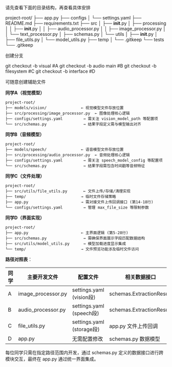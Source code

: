  请先查看下面的目录结构，再查看具体安排

project-root/
├── app.py
├── configs
│   └── settings.yaml
├── README.md
├── requirements.txt
├── src
│   ├── __init__.py
│   ├── processing
│   │   ├── __init__.py
│   │   ├── audio_processor.py
│   │   ├── image_processor.py
│   │   └── text_processor.py
│   ├── schemas.py
│   └── utils
│       ├── __init__.py
│       ├── file_utils.py
│       └── model_utils.py
├── temp
│   └── .gitkeep
└── tests
    └── .gitkeep

创建分支

git checkout -b visual          #A
git checkout -b audio main  #B
git checkout -b filesystem    #C
git checkout -b interface      #D

可随意创建辅助文件


**同学A（视觉模型）**

```
project-root/
├── models/vision/               ← 视觉模型文件存放位置
├── src/processing/image_processor.py  ← 图像处理核心逻辑
├── configs/settings.yaml         → 需关注 vision_model_path 等配置项
└── src/schemas.py                → 结果字段定义需与模型输出对齐
```

**同学B（音频模型）**

```
project-root/
├── models/speech/               ← 语音模型文件存放位置
├── src/processing/audio_processor.py  ← 音频处理核心逻辑
├── configs/settings.yaml         → 需关注 speech_model_config 等配置项
└── src/schemas.py                → 结果字段需包含时间戳等音频特征
```

**同学C（文件处理）**

```
project-root/
├── src/utils/file_utils.py       ← 文件上传/存储/清理实现
├── temp/                        → 临时文件存储策略
├── app.py                       → 需对接文件上传回调接口 (第14-18行)
└── configs/settings.yaml         → 管理 max_file_size 等限制参数
```

**同学D（界面实现）**

```
project-root/
├── app.py                       ← 主界面逻辑 (第5-28行)
├── src/schemas.py                → 需确保界面展示字段匹配数据结构
├── src/utils/model_utils.py      → 模型加载进度显示集成
└── temp/                        → 文件预览功能涉及临时文件访问
```

**路径对照表**：

| 同学 | 主要开发文件       | 配置文件                  | 相关数据接口             | 存储位置      |
| ---- | ------------------ | ------------------------- | ------------------------ | ------------- |
| A    | image_processor.py | settings.yaml (vision段)  | schemas.ExtractionResult | models/vision |
| B    | audio_processor.py | settings.yaml (speech段)  | schemas.ExtractionResult | models/speech |
| C    | file_utils.py      | settings.yaml (storage段) | app.py 文件上传回调      | temp/         |
| D    | app.py             | 无需配置修改              | schemas.py 数据模型      | 无            |

每位同学只需在指定路径范围内开发，通过 schemas.py 定义的数据接口进行跨模块交互，最终在 app.py 通过统一界面集成。
